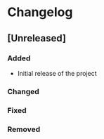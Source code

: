 # Changelog

## [Unreleased]

### Added
- Initial release of the project

### Changed

### Fixed

### Removed
